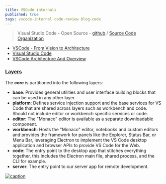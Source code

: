 ```yaml
---
title: VSCode internals
published: true
tags: vscode-internal code-review blog-code
---
```

> Visual Studio Code - Open Source - [github](https://github.com/microsoft/vscode?tab=readme-ov-file#visual-studio-code---open-source-code---oss) / [Source Code Organization](https://github.com/microsoft/vscode/wiki/Source-Code-Organization)

<link rel="shortcut icon" href="https://code.visualstudio.com/favicon.ico" type="image/x-icon" />

- [VSCode - From Vision to Architecture](https://2021.desosa.nl/projects/vscode/posts/essay2/)
- [Visual Studio Code](https://delftswa.gitbooks.io/desosa-2017/content/vscode/chapter.html)
- [VSCode Architecture And Overview](https://www.c-sharpcorner.com/article/vscode-architecture-and-overview/)


### [Layers](https://github.com/microsoft/vscode/wiki/Source-Code-Organization#layers)

The **core** is partitioned into the following layers:

- **base**: Provides general utilities and user interface building blocks that can be used in any other layer.
- **platform**: Defines service injection support and the base services for VS Code that are shared across layers such as workbench and code. Should not include editor or workbench specific services or code.
- **editor**: The "Monaco" editor is available as a separate downloadable component.
- **workbench**: Hosts the "Monaco" editor, notebooks and custom editors and provides the framework for panels like the Explorer, Status Bar, or Menu Bar, leveraging Electron to implement the VS Code desktop application and browser APIs to provide VS Code for the Web.
- **code**: The entry point to the desktop app that stitches everything together, this includes the Electron main file, shared process, and the CLI for example.
- **server**: The entry point to our server app for remote development.


[ ![caption](https://2021.desosa.nl/projects/vscode/images/component_view_hua67b0b50be334bcb88cc99ee0bfff921_312138_1000x0_resize_q75_box_3.png) ](https://2021.desosa.nl/projects/vscode/posts/essay2/)
